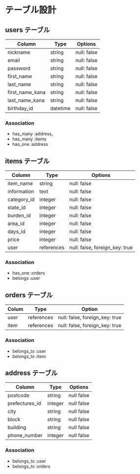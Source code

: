# テーブル設計 


## users テーブル

| Column   | Type   | Options     |
| -------- | ------ | ----------- |
| nickname        | string | null: false |
| email           | string | null: false |
| password        | string | null: false |
| first_name      | string | null: false |
| last_name       | string | null: false |
| first_name_kana | string | null: false |
| last_name_kana  | string | null: false |
| birthday_id        | datetime| null: false |

### Association

- has_many :address, 
- has_many :items
- has_one  :address

## items テーブル

| Column       | Type     | Options     |
| ------------ | ------   | ----------- |
| item_name    | string   | null: false |
| information  | text     | null: false |
| category_id  | integer  | null: false |
| state_id     | integer  | null: false |
| burden_id    | integer  | null: false |
| area_id      | integer  | null: false |
| days_id      | integer  | null: false |
| price        | integer  | null: false |
| user         | references|  null: false, foreign_key: true |
### Association

- has_one   :orders
- belongs   :user
## orders テーブル
| Colum   | Type  |Option      |
| ------- | ----- | -----------|
| user      | references |  null: false, foreign_key: true |
| item      | references |  null: false, foreign_key: true |

### Association

- belongs_to :user
- belongs_to :item

## address テーブル

| Column       | Type   | Options    |      
| -------------|--------|------------|
| postcode     | string | null false |
| prefectures_id  | integer | null false |
| city         | string | null false |
| block        | string | null false |
| building     | string | null false |
| phone_number | integer | null false |

### Association

- belongs_to :user
- belongs_to :orders


